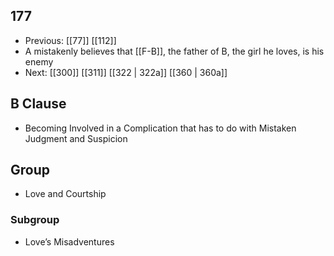 ## 177
- Previous: [[77]] [[112]] 
- A mistakenly believes that [[F-B]], the father of B, the girl he loves, is his enemy
- Next: [[300]] [[311]] [[322 | 322a]] [[360 | 360a]] 

## B Clause
- Becoming Involved in a Complication that has to do with Mistaken Judgment and Suspicion

## Group
- Love and Courtship

### Subgroup
- Love’s Misadventures

